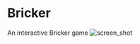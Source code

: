 # Bricker
An interactive Bricker game
![screen_shot](https://github.com/user-attachments/assets/fd890cd9-2022-4e2c-9dd1-fa90322abb8a)
